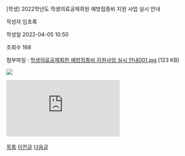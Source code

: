 



[학생] 2022학년도 학생의료공제회원 예방접종비 지원 사업 실시 안내





작성자
임초록


작성일
2022-04-05 10:50


조회수
168


첨부파일 : [학생의료공제회원 예방접종비 지원사업 실시 안내001.jpg](https://computer.knu.ac.kr/pack/bbs/down.php?f_name=Q0dUVllEX1ZeVXBLcBAZbklUQg==&o_name=학생의료공제회원예방접종비지원사업실시안내001.jpg&tbl=Site_BBS_25) [123 KB]


![](/pack/bbs/uploads/Site_BBS_25/120220405105048.jpg)  
  
﻿![](https://cse.knu.ac.krhttps://computer.knu.ac.kr/pack/bbs/down.php?f_name=Q0dUVllEX1ZeVXBLcBAZbklUQg==&o_name=%ED%95%99%EC%83%9D%EC%9D%98%EB%A3%8C%EA%B3%B5%EC%A0%9C%ED%9A%8C%EC%9B%90%20%EC%98%88%EB%B0%A9%EC%A0%91%EC%A2%85%EB%B9%84%20%EC%A7%80%EC%9B%90%EC%82%AC%EC%97%85%20%EC%8B%A4%EC%8B%9C%20%EC%95%88%EB%82%B4001.jpg&tbl=Site_BBS_25)﻿  








[목록](https://computer.knu.ac.kr/06_sub/02_sub.html?key=&keyfield=&category=&page=1&bbs_code=Site_BBS_25)
[이전글](https://computer.knu.ac.kr/06_sub/02_sub.html?bbs_cmd=view&page=1&key=&keyfield=&category=&no=3737&bbs_code=Site_BBS_25)
[다음글](https://computer.knu.ac.kr/06_sub/02_sub.html?bbs_cmd=view&page=1&key=&keyfield=&category=&no=3739&bbs_code=Site_BBS_25)




